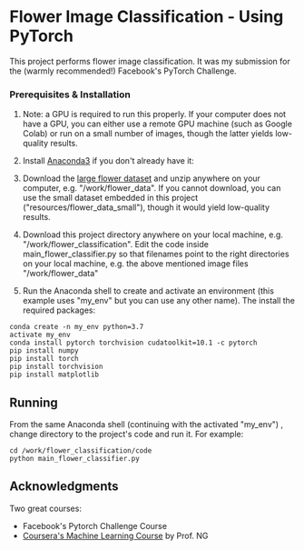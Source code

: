 # Flower Image Classification - Using PyTorch
This project performs flower image classification. It was my submission for the (warmly recommended!) Facebook's PyTorch Challenge.

### Prerequisites & Installation

1. Note: a GPU is required to run this properly. If your computer does not have a GPU, you can either use a remote GPU machine (such as Google Colab) or run on a small number of images, though the latter yields low-quality results.

2. Install [Anaconda3](https://www.anaconda.com/distribution/) if you don't already have it: 

3. Download the [large flower dataset](http://www.robots.ox.ac.uk/~vgg/data/flowers/102/) and unzip anywhere on your computer, e.g. "/work/flower_data". If you cannot download, you can use the small dataset embedded in this project ("resources/flower_data_small"), though it would yield low-quality results.

4. Download this project directory anywhere on your local machine, e.g. "/work/flower_classification". Edit the code inside main_flower_classifier.py so that filenames point to the right directories on your local machine, e.g. the above mentioned image files "/work/flower_data"

5. Run the Anaconda shell to create and activate an environment (this example uses "my_env" but you can use any other name). The install the required packages:
```
conda create -n my_env python=3.7
activate my_env
conda install pytorch torchvision cudatoolkit=10.1 -c pytorch
pip install numpy
pip install torch
pip install torchvision
pip install matplotlib
```

## Running
From the same Anaconda shell (continuing with the activated "my_env") , change directory to the project's code and run it. For example:
```
cd /work/flower_classification/code
python main_flower_classifier.py
```
## Acknowledgments
Two great courses:
* Facebook's Pytorch Challenge Course
* [Coursera's Machine Learning Course](https://www.coursera.org/learn/machine-learning/home/welcome) by Prof. NG

